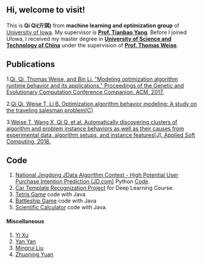 ## Hi, welcome to visit!
This is **Qi Qi(亓琪)** from **machine learning and optimization group** of [University of Iowa](https://uiowa.edu/). My supervisor is **[Prof. Tianbao Yang](https://homepage.cs.uiowa.edu/~tyng/)**. Before I joined UIowa, I received my master degree in **[University of Science and Technology of China](https://en.ustc.edu.cn/)** under the supervision of **[Prof. Thomas Weise](http://iao.hfuu.edu.cn/team/director)**.

## Publications
1.[Qi, Qi, Thomas Weise, and Bin Li. "Modeling optimization algorithm runtime behavior and its applications." Proceedings of the Genetic and Evolutionary Computation Conference Companion. ACM, 2017.](http://iao.hfuu.edu.cn/images/publications/QWB2017MOARBAIA.pdf)

2.[Qi Qi, Weise T, Li B. Optimization algorithm behavior modeling: A study on the traveling salesman problem[C]](https://ieeexplore.ieee.org/stamp/stamp.jsp?tp=&arnumber=8377576)

3.[Weise T, Wang X, Qi Q, et al. Automatically discovering clusters of algorithm and problem instance behaviors as well as their causes from experimental data, algorithm setups, and instance features[J]. Applied Soft Computing, 2018.](https://www.sciencedirect.com/science/article/pii/S1568494618304903)

## Code
1. [National Jingdong JData Algorithm Contest - High Potential User Purchase Intention Prediction (JD.com)](https://jdata.jd.com/) Python [Code](https://github.com/qiqi-helloworld/JDataCompetitionFinalCode).
2. [Car Template Recognization Project](http://myweb.uiowa.edu/kma7/final_report/report.html) for Deep Learning Course.
3. [Tetris Game](https://github.com/qiqi-helloworld/Tetris) code with Java
4. [Battleship Game](https://github.com/qiqi-helloworld/Battleship) code with Java
4. [Scientific Calculator](https://github.com/qiqi-helloworld/Calculator) code with Java.

#### Miscellaneous
1. [Yi Xu](https://homepage.cs.uiowa.edu/~yxu71/)
2. [Yan Yan](https://iemppu.github.io/index.html)
3. [Mingrui Liu](http://homepage.cs.uiowa.edu/~mingrliu/)
4. [Zhuoning Yuan](http://www.zhuoning.cf/)
